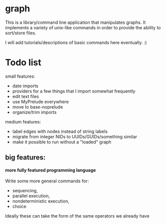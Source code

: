 # graph
This is a library/command line application that manipulates graphs.
It implements a variety of unix-like commands in order to provide the
ability to sort/store files.

I will add tutorials/descriptions of basic commands here eventually. :)

# Todo list
small features:
- date imports
- providers for a few things that I import somewhat frequently
- edit text files
- use MyPrelude everywhere
- move to base-noprelude
- organize/trim imports

medium features:
- label edges with nodes instead of string labels
- migrate from integer NIDs to UUIDs/GUIDs/something similar
- make it possible to run without a "loaded" graph

## big features:

#### more fully featured programming language

Write some more general commands for:
- sequencing,
- parallel execution,
- nondeterministic execution,
- choice

Ideally these can take the form of the same operators we already have
